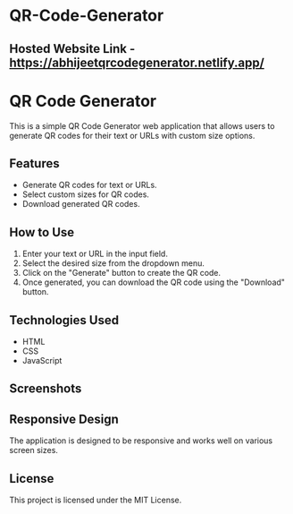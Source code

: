 # QR-Code-Generator

## Hosted Website Link - https://abhijeetqrcodegenerator.netlify.app/

# QR Code Generator

This is a simple QR Code Generator web application that allows users to generate QR codes for their text or URLs with custom size options.

## Features

- Generate QR codes for text or URLs.
- Select custom sizes for QR codes.
- Download generated QR codes.

## How to Use

1. Enter your text or URL in the input field.
2. Select the desired size from the dropdown menu.
3. Click on the "Generate" button to create the QR code.
4. Once generated, you can download the QR code using the "Download" button.

## Technologies Used

- HTML
- CSS
- JavaScript
  
## Screenshots


## Responsive Design

The application is designed to be responsive and works well on various screen sizes.

## License

This project is licensed under the MIT License.

